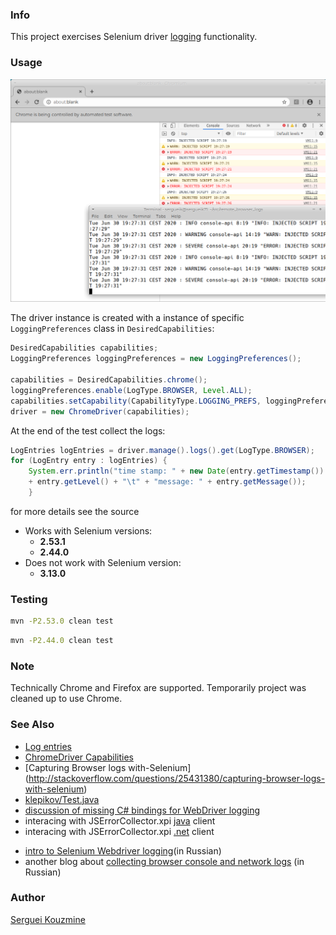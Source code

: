 ### Info
This project exercises Selenium driver [logging](https://code.google.com/p/selenium/wiki/Logging) functionality.

### Usage

![Ubuntu Example](https://github.com/sergueik/remote_browser_logs/blob/master/screenshots/browser_logs.png)

The driver instance is created with a instance of specific `LoggingPreferences` class in `DesiredCapabilities`:

```java
DesiredCapabilities capabilities;
LoggingPreferences loggingPreferences = new LoggingPreferences();

capabilities = DesiredCapabilities.chrome();
loggingPreferences.enable(LogType.BROWSER, Level.ALL);
capabilities.setCapability(CapabilityType.LOGGING_PREFS, loggingPreferences);
driver = new ChromeDriver(capabilities);
```
At the end of the test collect the logs:
```java
LogEntries logEntries = driver.manage().logs().get(LogType.BROWSER);
for (LogEntry entry : logEntries) {
	System.err.println("time stamp: " + new Date(entry.getTimestamp()) + "\t" + "log level: "
	+ entry.getLevel() + "\t" + "message: " + entry.getMessage());
	}
```
for more details see the source
* Works with Selenium versions:
  - __2.53.1__
  - __2.44.0__
* Does not work with Selenium version:
  - __3.13.0__

### Testing
```sh
mvn -P2.53.0 clean test
```
```sh
mvn -P2.44.0 clean test
```
### Note
Technically Chrome and Firefox are supported. Temporarily project was cleaned up to use Chrome.

### See Also
 - [Log entries](https://logentries.com/doc/java/)
 - [ChromeDriver Capabilities ](https://sites.google.com/a/chromium.org/chromedriver/capabilities)
 - [Capturing Browser logs with-Selenium] (http://stackoverflow.com/questions/25431380/capturing-browser-logs-with-selenium)
 - [klepikov/Test.java](https://gist.github.com/klepikov/5457750)
 - [discussion of missing C# bindings for WebDriver logging](https://code.google.com/p/selenium/issues/detail?id=6832)
 - interacing with JSErrorCollector.xpi [java](https://github.com/mguillem/JSErrorCollector) client
 - interacing with JSErrorCollector.xpi [.net](https://github.com/protectedtrust/JSErrorCollector.NET) client
 * [intro to Selenium Webdriver logging](https://comaqa.gitbook.io/selenium-webdriver-lectures/selenium-webdriver.-problemnye-momenty/loggirovanie-v-selenium-webdriver)(in Russian)
 * another blog about [collecting browser console and network logs](https://automated-testing.info/t/logi-brauzera-so-vkladok-network-i-console-i-dobavlenie-ih-v-allure/24130) (in Russian)

### Author
[Serguei Kouzmine](kouzmine_serguei@yahoo.com)

